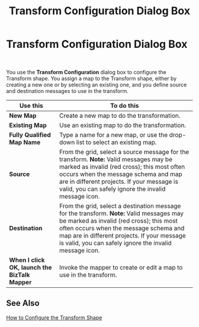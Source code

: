 ﻿---
title: Transform Configuration Dialog Box
TOCTitle: Transform Configuration Dialog Box
ms:assetid: 7956489d-94ac-4e7d-b3a2-4a2fc059fd3c
ms:mtpsurl: https://msdn.microsoft.com/library/Aa560924(v=BTS.80)
ms:contentKeyID: 51529077
ms.date: 08/30/2017
mtps_version: v=BTS.80
f1_keywords:
- bts10.orch.transform.config
---

# Transform Configuration Dialog Box

 

You use the **Transform Configuration** dialog box to configure the Transform shape. You assign a map to the Transform shape, either by creating a new one or by selecting an existing one, and you define source and destination messages to use in the transform.

<table>
<thead>
<tr class="header">
<th>Use this</th>
<th>To do this</th>
</tr>
</thead>
<tbody>
<tr class="odd">
<td><strong>New Map</strong></td>
<td>Create a new map to do the transformation.</td>
</tr>
<tr class="even">
<td><strong>Existing Map</strong></td>
<td>Use an existing map to do the transformation.</td>
</tr>
<tr class="odd">
<td><strong>Fully Qualified Map Name</strong></td>
<td>Type a name for a new map, or use the drop-down list to select an existing map.</td>
</tr>
<tr class="even">
<td><strong>Source</strong></td>
<td>From the grid, select a source message for the transform. <strong>Note:</strong> Valid messages may be marked as invalid (red cross); this most often occurs when the message schema and map are in different projects. If your message is valid, you can safely ignore the invalid message icon.</td>
</tr>
<tr class="odd">
<td><strong>Destination</strong></td>
<td>From the grid, select a destination message for the transform. <strong>Note:</strong> Valid messages may be marked as invalid (red cross); this most often occurs when the message schema and map are in different projects. If your message is valid, you can safely ignore the invalid message icon.</td>
</tr>
<tr class="even">
<td><strong>When I click OK, launch the BizTalk Mapper</strong></td>
<td>Invoke the mapper to create or edit a map to use in the transform.</td>
</tr>
</tbody>
</table>


## See Also

[How to Configure the Transform Shape](https://msdn.microsoft.com/library/aa547996\(v=bts.80\))

